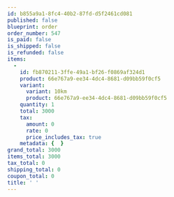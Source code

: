 ```yaml
---
id: b855a9a1-8fc4-40b2-87fd-d5f2461cd081
published: false
blueprint: order
order_number: 547
is_paid: false
is_shipped: false
is_refunded: false
items:
  -
    id: fb870211-3ffe-49a1-bf26-f0869af324d1
    product: 66e767a9-ee34-4dc4-8681-d09bb59f0cf5
    variant:
      variant: 10km
      product: 66e767a9-ee34-4dc4-8681-d09bb59f0cf5
    quantity: 1
    total: 3000
    tax:
      amount: 0
      rate: 0
      price_includes_tax: true
    metadata: {  }
grand_total: 3000
items_total: 3000
tax_total: 0
shipping_total: 0
coupon_total: 0
title: ' '
---
```

